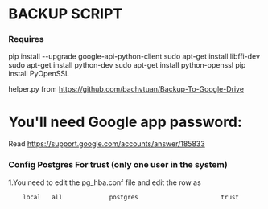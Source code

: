 # BACKUP SCRIPT

### Requires
pip install --upgrade google-api-python-client
sudo apt-get install libffi-dev
sudo apt-get install python-dev
sudo apt-get install python-openssl
pip install PyOpenSSL

helper.py from https://github.com/bachvtuan/Backup-To-Google-Drive

# You'll need Google app password: 

Read https://support.google.com/accounts/answer/185833

### Config Postgres For trust (only one user in the system)

1.You need to edit the pg_hba.conf file and edit the row as

        local   all             postgres                       trust
